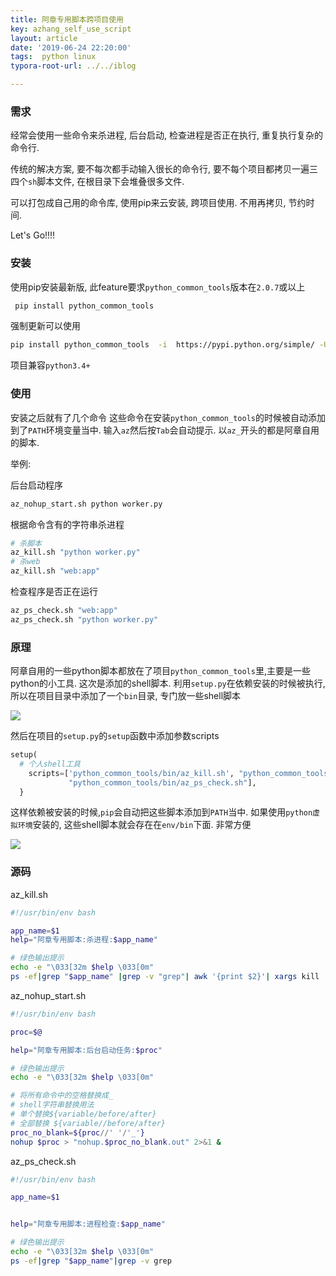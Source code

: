 ```yaml
---
title: 阿章专用脚本跨项目使用
key: azhang_self_use_script
layout: article
date: '2019-06-24 22:20:00'
tags:  python linux
typora-root-url: ../../iblog

---
```


### 需求

经常会使用一些命令来杀进程, 后台启动, 检查进程是否正在执行, 重复执行复杂的命令行.

传统的解决方案, 要不每次都手动输入很长的命令行, 要不每个项目都拷贝一遍三四个`sh`脚本文件, 在根目录下会堆叠很多文件.

可以打包成自己用的命令库,  使用pip来云安装, 跨项目使用. 不用再拷贝, 节约时间. 

Let's Go!!!!

### 安装

使用pip安装最新版, 此feature要求`python_common_tools`版本在`2.0.7`或以上

```bash
 pip install python_common_tools
```

强制更新可以使用

```bash
pip install python_common_tools  -i  https://pypi.python.org/simple/ -U
```

项目兼容`python3.4+`

### 使用

安装之后就有了几个命令  这些命令在安装`python_common_tools`的时候被自动添加到了`PATH`环境变量当中. 输入`az`然后按`Tab`会自动提示. 以`az_`开头的都是阿章自用的脚本.

举例:

后台启动程序

```bash
az_nohup_start.sh python worker.py
```

根据命令含有的字符串杀进程

```bash
# 杀脚本
az_kill.sh "python worker.py"
# 杀web
az_kill.sh "web:app"
```

检查程序是否正在运行

```bash
az_ps_check.sh "web:app"
az_ps_check.sh "python worker.py"
```

### 原理

阿章自用的一些python脚本都放在了项目`python_common_tools`里,主要是一些python的小工具.  这次是添加的shell脚本. 利用`setup.py`在依赖安装的时候被执行, 所以在项目目录中添加了一个`bin`目录, 专门放一些shell脚本

![](https://imgs.zhangbaobao.cn/img/20190624221220.png)

然后在项目的`setup.py`的`setup`函数中添加参数scripts

```python
setup(
  # 个人shell工具
    scripts=['python_common_tools/bin/az_kill.sh', "python_common_tools/bin/az_nohup_start.sh",
             "python_common_tools/bin/az_ps_check.sh"],
  }
```

这样依赖被安装的时候,`pip`会自动把这些脚本添加到`PATH`当中. 如果使用`python虚拟环境`安装的, 这些shell脚本就会存在在`env/bin`下面. 非常方便

![](https://imgs.zhangbaobao.cn/img/20190624221611.png)



### 源码

az_kill.sh

```sh
#!/usr/bin/env bash

app_name=$1
help="阿章专用脚本:杀进程:$app_name"

# 绿色输出提示
echo -e "\033[32m $help \033[0m"
ps -ef|grep "$app_name" |grep -v "grep"| awk '{print $2}'| xargs kill
```

az_nohup_start.sh

```bash
#!/usr/bin/env bash

proc=$@

help="阿章专用脚本:后台启动任务:$proc"

# 绿色输出提示
echo -e "\033[32m $help \033[0m"

# 将所有命令中的空格替换成_
# shell字符串替换用法  
# 单个替换${variable/before/after}  
# 全部替换 ${variable//before/after}
proc_no_blank=${proc//' '/'_'}
nohup $proc > "nohup.$proc_no_blank.out" 2>&1 &
```

az_ps_check.sh

```bash
#!/usr/bin/env bash

app_name=$1


help="阿章专用脚本:进程检查:$app_name"

# 绿色输出提示
echo -e "\033[32m $help \033[0m"
ps -ef|grep "$app_name"|grep -v grep
```

